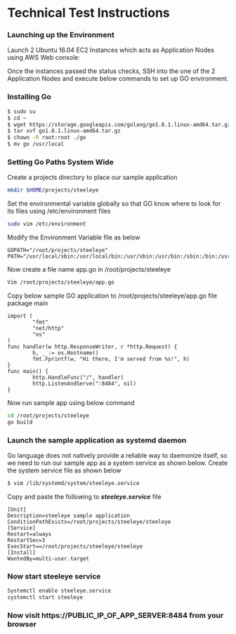 # Technical Test Instructions


### Launching up the Environment 
Launch 2 Ubuntu 16.04 EC2 Instances which acts as Application Nodes using AWS Web console:

Once the instances passed the status checks, SSH into the one of the 2 Application Nodes and execute below commands to set up GO environment.

### Installing Go

``` sh
$ sudo su
$ cd ~
$ wget https://storage.googleapis.com/golang/go1.8.1.linux-amd64.tar.gz
$ tar xvf go1.8.1.linux-amd64.tar.gz
$ chown -R root:root ./go
$ mv go /usr/local
```

### Setting Go Paths System Wide
Create a projects directory to place our sample application
```sh
mkdir $HOME/projects/steeleye
```

Set the environmental variable globally so that GO know where to look for its files using /etc/environment files


``` sh
sudo vim /etc/environment
```

Modify the Environment Variable file as below

```
GOPATH="/root/projects/steeleye"
PATH="/usr/local/sbin:/usr/local/bin:/usr/sbin:/usr/bin:/sbin:/bin:/usr/games:/usr/local/games:/usr/local/go/bin:$GOPATH/bin"
```
  

Now create a file name app.go in /root/projects/steeleye
``` sh
Vim /root/projects/steeleye/app.go
```

Copy below sample GO application to /root/projects/steeleye/app.go file
package main
```
import (
        "fmt"
        "net/http"
        "os"
)
func handler(w http.ResponseWriter, r *http.Request) {
        h, _ := os.Hostname()
        fmt.Fprintf(w, "Hi there, I'm served from %s!", h)
}
func main() {
        http.HandleFunc("/", handler)
        http.ListenAndServe(":8484", nil)
}
```

Now run sample app using below command
```sh 
cd /root/projects/steeleye
go build
```
### Launch the sample application as systemd daemon

Go language does not natively provide a reliable way to daemonize itself, so we need to run our sample app as a system service as shown below.
Create the system service file as shown below
``` sh
$ vim /lib/systemd/system/steeleye.service
```

Copy and paste the following to ***steeleye.service*** file 

```
[Unit]
Description=steeleye sample application
ConditionPathExists=/root/projects/steeleye/steeleye
[Service]
Restart=always
RestartSec=3
ExecStart==/root/projects/steeleye/steeleye
[Install]
WantedBy=multi-user.target
```

### Now start steeleye service ###
``` sh
Systemctl enable steeleye.service
systemctl start steeleye
```
### Now visit https://PUBLIC_IP_OF_APP_SERVER:8484 from your browser ###
  



